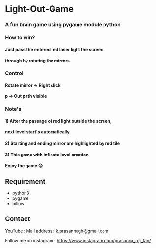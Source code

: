 # Light-Out-Game

### A fun brain game using pygame module python

### How to win?
####      Just pass the entered red laser light the screen 
#### through by rotating the mirrors

### Control
####   Rotate mirror  ->  Right click
####   p              ->  Out path visible

### Note's
####       1) After the passage of red light outside the screen, 
#### next level start's automatically
####       2) Starting and ending mirror are highlighted by red tile
####       3) This game with infinate level creation

#### Enjoy the game 😊

## Requirement

* python3<br>
* pygame<br>
* pillow

## Contact 

YouTube : 
Mail address : k.prasannagh@gmail.com

Follow me on instagram : https://www.instagram.com/prasanna_rdj_fan/
